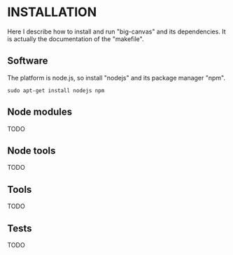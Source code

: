 # INSTALLATION

Here I describe how to install and run "big-canvas" and its dependencies. It is actually the documentation of the "makefile".

## Software
The platform is node.js, so install "nodejs" and its package manager "npm".
```
sudo apt-get install nodejs npm
```

## Node modules
TODO
## Node tools
TODO
## Tools
TODO
## Tests
TODO